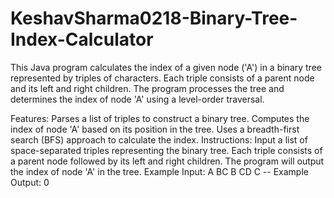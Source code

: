 # KeshavSharma0218-Binary-Tree-Index-Calculator
This Java program calculates the index of a given node ('A') in a binary tree represented by triples of characters. Each triple consists of a parent node and its left and right children. The program processes the tree and determines the index of node 'A' using a level-order traversal.

Features:
Parses a list of triples to construct a binary tree.
Computes the index of node 'A' based on its position in the tree.
Uses a breadth-first search (BFS) approach to calculate the index.
Instructions:
Input a list of space-separated triples representing the binary tree. Each triple consists of a parent node followed by its left and right children.
The program will output the index of node 'A' in the tree.
Example Input:
A BC B CD C --
Example Output:
0
